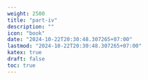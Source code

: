 ```yaml
---
weight: 2500
title: "part-iv"
description: ""
icon: "book"
date: "2024-10-22T20:30:48.307265+07:00"
lastmod: "2024-10-22T20:30:48.307265+07:00"
katex: true
draft: false
toc: true
---
```

